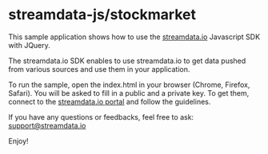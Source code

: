 # streamdata-js/stockmarket
This sample application shows how to use the <a href="http://streamdata.io" target="_blank">streamdata.io</a> Javascript SDK with JQuery.

The streamdata.io SDK enables to use streamdata.io to get data pushed from various sources and use them in your application.

To run the sample, open the index.html in your browser (Chrome, Firefox, Safari).
You will be asked to fill in a public and a private key. To get them, connect to the <a href="https://portal.streamdata.io/" target="_blank">streamdata.io portal</a> and follow the guidelines.

If you have any questions or feedbacks, feel free to ask: <a href="mailto://support@streamdata.io">support@streamdata.io</a>

Enjoy!
